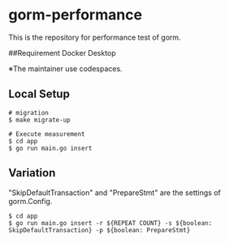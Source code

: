 # gorm-performance

This is the repository for performance test of gorm.

##Requirement
Docker Desktop

※The maintainer use codespaces.

## Local Setup

```
# migration
$ make migrate-up

# Execute measurement
$ cd app
$ go run main.go insert
```


## Variation
"SkipDefaultTransaction" and "PrepareStmt" are the settings of gorm.Config.
```
$ cd app
$ go run main.go insert -r ${REPEAT COUNT} -s ${boolean: SkipDefaultTransaction} -p ${boolean: PrepareStmt}
```